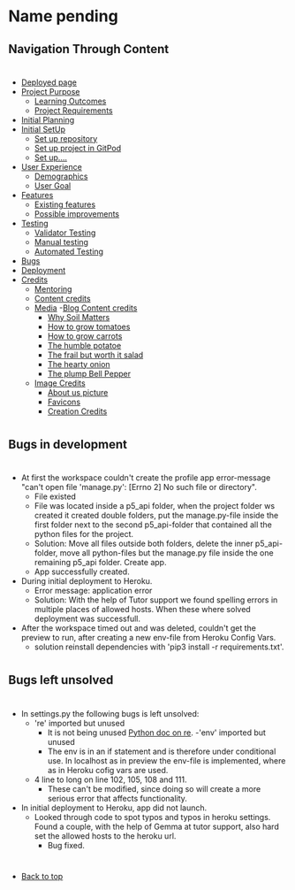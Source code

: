 # Name pending

## Navigation Through Content
#
* [Deployed page]()
* [Project Purpose](#project-purpose)
    - [Learning Outcomes](#learning-outcomes)
    - [Project Requirements](#project-requirements)
* [Initial Planning](/deployment.md)
* [Initial SetUp](/setup.md)
    - [Set up repository](#set-up-repository)
    - [Set up project in GitPod](#set-up-project-in-gitpod)
    - [Set up....]()
* [User Experience](#user-experience-ux)
    - [Demographics](#demographics)
    - [User Goal](#user-goals)
* [Features](/features.md)
   - [Existing features](/features.md#existing-features)
   - [Possible improvements](/features.md#features-left-to-implement)
* [Testing](/testing.md)
    - [Validator Testing](/testing.md#validator-testing)
    - [Manual testing](/testing.md#manual-testing)
    - [Automated Testing](/testing.md#automated-testing)
* [Bugs](/bugs.md)
* [Deployment](/deployment.md)
* [Credits](#credits)
    - [Mentoring](#mentoring)
    - [Content credits](#content-credits)
    - [Media](/credits.md)
      -[Blog Content credits](/credits.md#blog-content-credits)
        - [Why Soil Matters](/credits.md#why-soil-matters)
        - [How to grow tomatoes](/credits.md#how-to-grow-tomatoes)
        - [How to grow carrots](/credits.md#how-to-grow-carrots)
        - [The humble potatoe](/credits.md#the-humble-potatoe)
        - [The frail but worth it salad](/credits.md#the-frail-but-worth-it-salad)
        - [The hearty onion](/credits.md#the-hearty-onion)
        - [The plump Bell Pepper](/credits.md#the-plump-bell-pepper)
     - [Image Credits](/credits.md#image-credits)
        - [About us picture](/credits.md#about-us-picture)
        - [Favicons](/credits.md#favicons)
        - [Creation Credits](/credits.md#creation-credits)
#
## Bugs in development
#
- At first the workspace couldn't create the profile app error-message "can't open file 'manage.py': [Errno 2] No such file or directory".
   - File existed
   - File was located inside a p5_api folder, when the project folder ws created it created double folders, put the manage.py-file inside the first folder next to
     the second p5_api-folder that contained all the python files for the project.
   - Solution: Move all files outside both folders, delete the inner p5_api-folder, move all python-files but the manage.py file inside the one remaining p5_api folder. Create app.
   - App successfully created.
- During initial deployment to Heroku.
    - Error message: application error
    - Solution: With the help of Tutor support we found spelling errors in multiple places of allowed hosts. When these where solved deployment was successfull. 
- After the workspace timed out and was deleted, couldn't get the preview to run, after creating a new env-file from Heroku Config Vars.
   - solution reinstall dependencies with 'pip3 install -r requirements.txt'.
#
## Bugs left unsolved
#
- In settings.py the following bugs is left unsolved:
   - 're' imported but unused
      - It is not being unused [Python doc on re](https://docs.python.org/3/library/re.html).
   -'env' imported but unused
      - The env is in an if statement and is therefore under conditional use. In localhost as in preview the env-file is implemented,
        where as in Heroku cofig vars are used.
   - 4 line to long on line 102, 105, 108 and 111. 
      - These can't be modified, since doing so will create a more serious error that affects functionality.
- In initial deployment to Heroku, app did not launch. 
  - Looked through code to spot typos and typos in heroku settings. Found a couple, with the help of Gemma at tutor support, also hard set the allowed hosts to the heroku url.
      - Bug fixed.

#
* [Back to top](#)
#